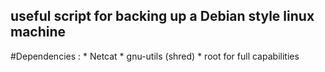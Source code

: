 ## useful script for backing up a Debian style linux machine

#Dependencies :
	* Netcat
	* gnu-utils (shred) 
	* root for full capabilities

